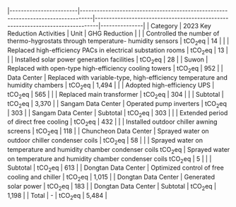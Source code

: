 |------------------------|----------------------------------------------------------------------------------|-------------------------------------------------------------------------------|---------------|
| Category               | 2023 Key Reduction Activities                                                    | Unit                                                                          | GHG Reduction |
|                        | Controlled the number of thermo-hygrostats through temperature- humidity sensors | tCO$_{2}$eq                                                                   | 14            |
|                        | Replaced high-efficiency PACs in electrical substation rooms                     | tCO$_{2}$eq                                                                   | 13            |
|                        | Installed solar power generation facilities                                      | tCO$_{2}$eq                                                                   | 28            |
| Suwon                  | Replaced with open-type high-efficiency cooling towers                           | tCO$_{2}$eq                                                                   | 952           |
| Data Center            | Replaced with variable-type, high-efficiency temperature and  humidity chambers  | tCO$_{2}$eq                                                                   | 1,494         |
|                        | Adopted high-efficiency UPS                                                      | tCO$_{2}$eq                                                                   | 565           |
|                        | Replaced main transformer                                                        | tCO$_{2}$eq                                                                   | 304           |
|                        | Subtotal                                                                         | tCO$_{2}$eq                                                                   | 3,370         |
| Sangam  Data Center    | Operated pump inverters                                                          | tCO$_{2}$eq                                                                   | 303           |
| Sangam  Data Center    | Subtotal                                                                         | tCO$_{2}$eq                                                                   | 303           |
|                        | Extended period of direct free cooling                                           | tCO$_{2}$eq                                                                   | 432           |
|                        | Installed outdoor chiller awning screens                                         | tCO$_{2}$eq                                                                   | 118           |
| Chuncheon  Data Center | Sprayed water on outdoor chiller condenser coils                                 | tCO$_{2}$eq                                                                   | 58            |
|                        | Sprayed water on temperature and humidity chamber condenser coils tCO$_{2}$eq    | Sprayed water on temperature and humidity chamber condenser coils tCO$_{2}$eq | 5             |
|                        | Subtotal                                                                         | tCO$_{2}$eq                                                                   | 613           |
| Dongtan  Data Center   | Optimized control of free cooling and chiller                                    | tCO$_{2}$eq                                                                   | 1,015         |
| Dongtan  Data Center   | Generated solar power                                                            | tCO$_{2}$eq                                                                   | 183           |
| Dongtan  Data Center   | Subtotal                                                                         | tCO$_{2}$eq                                                                   | 1,198         |
| Total                  | -                                                                                | tCO$_{2}$eq                                                                   | 5,484         |